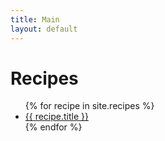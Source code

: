 ```yaml
---
title: Main
layout: default
---
```

<h1>Recipes</h1>
<ul>
  {% for recipe in site.recipes %}
    <li>
      <a href="{{ recipe.url | relative_url }}">{{ recipe.title }}</a>
    </li>
  {% endfor %}
</ul>
